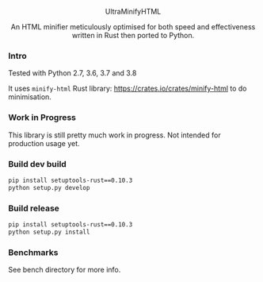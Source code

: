 <p align="center">UltraMinifyHTML</p>
<p align="center">An HTML minifier meticulously optimised for both speed and effectiveness written in Rust then ported to Python.</p>

### Intro
Tested with Python 2.7, 3.6, 3.7 and 3.8

It uses `minify-html` Rust library: https://crates.io/crates/minify-html to do minimisation.

### Work in Progress
This library is still pretty much work in progress. Not intended for production usage yet.

### Build dev build
```bash
pip install setuptools-rust==0.10.3
python setup.py develop
```

### Build release
```bash
pip install setuptools-rust==0.10.3
python setup.py install
```

### Benchmarks
See bench directory for more info.

